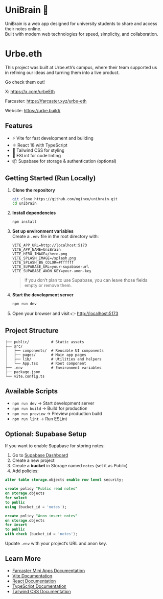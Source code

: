 # UniBrain 📄

UniBrain is a web app designed for university students to share and access their notes online.  
Built with modern web technologies for speed, simplicity, and collaboration.

# Urbe.eth

This project was built at Urbe.eth’s campus, where their team supported us in refining our ideas and turning them into a live product.

Go check them out!

X: https://x.com/urbeEth 

Farcaster: https://farcaster.xyz/urbe-eth 

Website: https://urbe.build/

## Features

- ⚡️ Vite for fast development and building
- ⚛️ React 18 with TypeScript
- 🎨 Tailwind CSS for styling
- 🔧 ESLint for code linting
- 📦 Supabase for storage & authentication (optional)

## Getting Started (Run Locally)

1. **Clone the repository**
   ```bash
   git clone https://github.com/nginxo/unibrain.git
   cd unibrain
   ```

2. **Install dependencies**
   ```bash
   npm install
   ```

3. **Set up environment variables**  
   Create a `.env` file in the root directory with:
   ```env
   VITE_APP_URL=http://localhost:5173
   VITE_APP_NAME=UniBrain
   VITE_HERO_IMAGE=/hero.png
   VITE_SPLASH_IMAGE=/splash.png
   VITE_SPLASH_BG_COLOR=#ffffff
   VITE_SUPABASE_URL=your-supabase-url
   VITE_SUPABASE_ANON_KEY=your-anon-key
   ```

   > If you don’t plan to use Supabase, you can leave those fields empty or remove them.

4. **Start the development server**
   ```bash
   npm run dev
   ```

5. Open your browser and visit 👉 [http://localhost:5173](http://localhost:5173)

## Project Structure

```
├── public/          # Static assets
├── src/
│   ├── components/  # Reusable UI components
│   ├── pages/       # Main app pages
│   ├── lib/         # Utilities and helpers
│   └── App.tsx      # Root component
├── .env             # Environment variables
├── package.json
└── vite.config.ts
```

## Available Scripts

- `npm run dev` → Start development server
- `npm run build` → Build for production
- `npm run preview` → Preview production build
- `npm run lint` → Run ESLint

## Optional: Supabase Setup

If you want to enable Supabase for storing notes:

1. Go to [Supabase Dashboard](https://supabase.com/dashboard)  
2. Create a new project  
3. Create a **bucket** in Storage named `notes` (set it as Public)  
4. Add policies:

```sql
alter table storage.objects enable row level security;

create policy "Public read notes"
on storage.objects
for select
to public
using (bucket_id = 'notes');

create policy "Anon insert notes"
on storage.objects
for insert
to public
with check (bucket_id = 'notes');
```

Update `.env` with your project’s URL and anon key.

## Learn More

- [Farcaster Mini Apps Documentation](https://docs.farcaster.xyz/learn/what-is-farcaster/frames/mini-apps)
- [Vite Documentation](https://vitejs.dev/)
- [React Documentation](https://react.dev/)
- [TypeScript Documentation](https://www.typescriptlang.org/)
- [Tailwind CSS Documentation](https://tailwindcss.com/)

